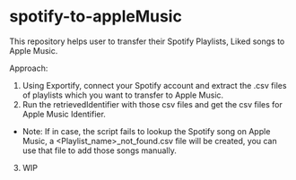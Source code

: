 # spotify-to-appleMusic
This repository helps user to transfer their Spotify Playlists, Liked songs to Apple Music.

Approach:
1. Using Exportify, connect your Spotify account and extract the .csv files of playlists which you want to transfer to Apple Music.
2. Run the retrievedIdentifier with those csv files and get the csv files for Apple Music Identifier.
  - Note: If in case, the script fails to lookup the Spotify song on Apple Music, a <Playlist_name>_not_found.csv file will be created, you can use that file to add those songs manually.
3. WIP
